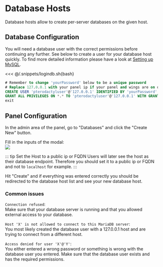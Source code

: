 # Database Hosts

Database hosts allow to create per-server databases on the given host.

## Database Configuration

You will need a database user with the correct permissions before
continuing any further. See below to create a user for your database host quickly. To find more detailed information
please have a look at [Setting up MySQL](/tutorials/mysql_setup#creating-a-database-host-for-nodes).

<<< @/.snippets/logindb.sh{bash}

```sql
# Remember to change 'yourPassword' below to be a unique password
# Replace 127.0.0.1 with your panel ip if your panel and wings are on different machines
CREATE USER 'pterodactyluser'@'127.0.0.1' IDENTIFIED BY 'yourPassword';
GRANT ALL PRIVILEGES ON *.* TO 'pterodactyluser'@'127.0.0.1' WITH GRANT OPTION;
exit
```

## Panel Configuration

In the admin area of the panel, go to "Databases" and click the "Create New" button.

Fill in the inputs of the modal:  
![](/create_new_database_host.png)

::: tip Set the Host to a public ip or FQDN
Users will later see the host as their database endpoint. Therefore you should set it to a public ip or FQDN and not to `localhost` for example.
:::

Hit "Create" and if everything was entered correctly you should be redirected to the database host list and see your new database host.

### Common issues

`Connection refused`:  
Make sure that your database server is running and that you allowed external access to your database.

`Host 'X' is not allowed to connect to this MariaDB server`:  
You most likely created the database user with a 127.0.0.1 host and are trying to connect from a different host.

`Access denied for user 'X'@'Y'`:  
You either entered a wrong password or something is wrong with the database user you entered. Make sure that the database user exists and has the required permissions.
